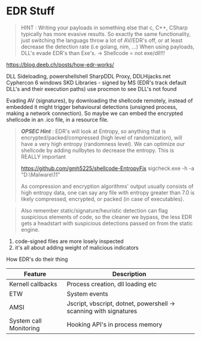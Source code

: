 # EDR Stuff

> HINT : Writing your payloads in something else that c, C++, CSharp typically has more evasive results. So exactly the same functionality, just switching the languags throw a lot of AV/EDR's off, or at least decrease the detection rate (i.e golang, nim, ...)
> When using payloads, DLL's evade EDR's than Exe's. -> Shellcode = not exe/dll!!!

https://blog.deeb.ch/posts/how-edr-works/

DLL Sideloading, powershellshell SharpDDL Proxy, DDLHijacks.net
Cyphercon 6
windows SKD Libraries - signed by MS (EDR's track default DLL's and their execution paths)
use procmon to see DLL's not found

Evading AV (signatures), by downloading the shellcode remotely, instead of embedded it might trigger behavioural detections (unsigned process, making a network connection). So maybe we can embed the encrypted shellcode in an .ico file, in a resource file.

>  ***OPSEC Hint*** : EDR's will look at Entropy, so anything that is encrypted/packed/compressed (high level of randomization), will have a very high entropy (randomness level). We can optimize our shellcode by adding nullbytes to decrease the entropy. This is REALLY important
>
> https://github.com/gmh5225/shellcode-EntropyFix
> sigcheck.exe -h -a "D:\Malware\11"
>
> As compression and encryption algorithms' output usually consists of high entropy data, one can say any file with entropy greater than 7.0 is likely compressed, encrypted, or packed (in case of executables).

> Also remember static/signature/heuristic detection can flag suspicious elements of code, so the cleaner we bypass, the less EDR gets a headstart with suspicious detections passed on from the static engine.

1. code-signed files are more losely inspected
2. it's all about adding weight of malicious indicators

How EDR's do their thing

| Feature                | Description                                                       |
| ---------------------- | ----------------------------------------------------------------- |
| Kernell callbacks      | Process creation, dll loading etc                                 |
| ETW                    | System events                                                     |
| AMSI                   | Jscript, vbscript, dotnet, powershell -> scanning with signatures |
| System call Monitoring | Hooking API's in process memory                                   |
